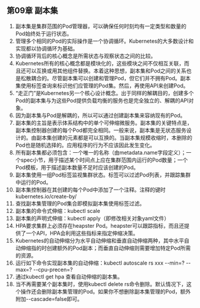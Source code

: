 ## 第09章 副本集

1. 副本集是集群范围的Pod管理器，可以确保任何时刻均有一定类型和数量的Pod始终处于运行状态。
2. 管理多个相同的Pod的实际操作是一个协调循环。Kubernetes的大多数设计和实现都以协调循环为基础。
3. 协调循环背后的核心概念是所需状态与观察状态之间的比较。
4. Kubernetes所有的核心概念都是模块化的，这些模块之间不仅相互关联，而且还可以互换或用其他组件替换。本着这种思想，副本集和Pod之间的关系也是松散耦合的。尽管副本集可以创建和管理Pod，但它们并不拥有Pod。副本集使用标签查询来标识他们应管理的Pod集。然后，再使用API来创建Pod。
5. “走正门”是Kubernetes另一个核心设计概念。出于同样的解耦目的，创建多个Pod的副本集与为这些Pod提供负载均衡的服务也是完全独立的、解耦的API对象。
6. 因为副本集与Pod是解耦的，所以可以通过创建副本集来容纳现有的Pod。
7. 副本集的主旨是表示体系结构中的单个可伸缩微服务。副本集的关键特点是，副本集控制器创建的每个Pod都完全相同。一般来说，副本集是无状态服务设计的。由副本集创建的元素都是可以互换的。当副本集规模收缩时，本删除的Pod也是随机选择的。应用程序的行为不应该因此发生变化。
8. 所有副本集都必须包含：一个唯一的名称（由metadata.name字段定义）；一个spec小节，用于描述某个时间点上应在集群范围内运行的Pod数量；一个Pod模板，用于描述副本数量不足时应该创建的Pod。
9. 副本集使用一组Pod标签监视集群状态。标签可以过滤Pod列表，并跟踪集群中运行的Pod。
10. 副本集控制器在其创建的每个Pod中添加了一个注释。注释的键时kubernetes.io/create-by/
11. 查找副本集管理的Pod集合即模拟副本集使用标签过滤。
12. 副本集的命令式伸缩：kubectl scale
13. 副本集的声明式伸缩：kubectl apply（即修改相关对象yaml文件）
14. HPA要求集群上必须存在heapster Pod。heapster可以跟踪指标，而且还提供了一个API，HPA会利用这些指标来指定伸缩决策。
15. Kubernetes的自动伸缩分为水平自动伸缩和垂直自动伸缩两种，其中水平自动伸缩指的时创建额外的Pod副本；而垂直自动伸缩则需要增加特定Pod所需的资源。
16. 运行如下命令实现副本集的自动伸缩：kubectl autoscale rs xxx --min=? --max=? --cpu-precen=?
17. 通过kubectl get hpa 查看自动伸缩的副本集。
18. 当不再需要某个副本集时，使用kubectl delete rs命令删除。默认情况下，这个操作还会删除副本集管理的Pod。如果你不想删除副本集管理的Pod，额外附加--cascade=false即可。